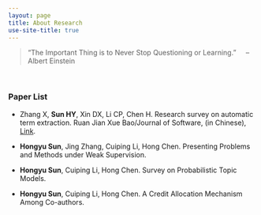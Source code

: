 ```yaml
---
layout: page
title: About Research
use-site-title: true
---
```


> “The Important Thing is to Never Stop Questioning or Learning.” &nbsp;&nbsp;&nbsp;&nbsp;– Albert Einstein

<br/>

### Paper List
- Zhang X, **Sun HY**, Xin DX, Li CP, Chen H. Research survey on automatic term extraction. Ruan Jian Xue Bao/Journal of Software, (in Chinese), [Link](http://www.jos.org.cn/1000-9825/6040.htm).

- **Hongyu Sun**, Jing Zhang, Cuiping Li, Hong Chen. Presenting Problems and Methods under Weak Supervision.

- **Hongyu Sun**, Cuiping Li, Hong Chen. Survey on Probabilistic Topic Models.

- **Hongyu Sun**, Cuiping Li, Hong Chen. A Credit Allocation Mechanism Among Co-authors.
